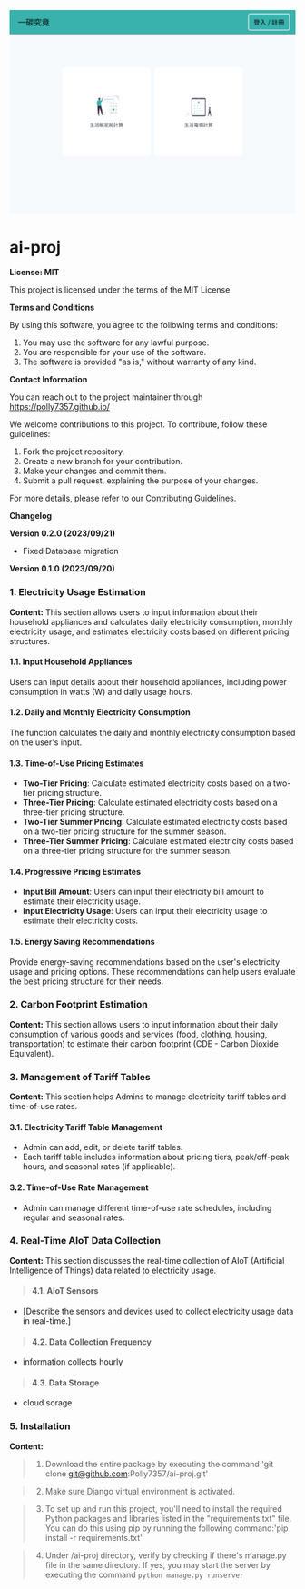 ![pic](./home_page.jpg)
# ai-proj

**License: MIT**

This project is licensed under the terms of the MIT License

**Terms and Conditions**

By using this software, you agree to the following terms and conditions:

1. You may use the software for any lawful purpose.
2. You are responsible for your use of the software.
3. The software is provided "as is," without warranty of any kind.


**Contact Information**

You can reach out to the project maintainer through https://polly7357.github.io/

We welcome contributions to this project. To contribute, follow these guidelines:

1. Fork the project repository.
2. Create a new branch for your contribution.
3. Make your changes and commit them.
4. Submit a pull request, explaining the purpose of your changes.

For more details, please refer to our [Contributing Guidelines](link-to-contributing-guidelines).

**Changelog**

**Version 0.2.0 (2023/09/21)**

- Fixed Database migration

**Version 0.1.0 (2023/09/20)**


### 1. Electricity Usage Estimation

**Content:**
This section allows users to input information about their household appliances and calculates daily electricity consumption, monthly electricity usage, and estimates electricity costs based on different pricing structures.

#### 1.1. Input Household Appliances
Users can input details about their household appliances, including power consumption in watts (W) and daily usage hours.

#### 1.2. Daily and Monthly Electricity Consumption
The function calculates the daily and monthly electricity consumption based on the user's input.

#### 1.3. Time-of-Use Pricing Estimates
- **Two-Tier Pricing**: Calculate estimated electricity costs based on a two-tier pricing structure.
- **Three-Tier Pricing**: Calculate estimated electricity costs based on a three-tier pricing structure.
- **Two-Tier Summer Pricing**: Calculate estimated electricity costs based on a two-tier pricing structure for the summer season.
- **Three-Tier Summer Pricing**: Calculate estimated electricity costs based on a three-tier pricing structure for the summer season.

#### 1.4. Progressive Pricing Estimates
- **Input Bill Amount**: Users can input their electricity bill amount to estimate their electricity usage.
- **Input Electricity Usage**: Users can input their electricity usage to estimate their electricity costs.

#### 1.5. Energy Saving Recommendations
Provide energy-saving recommendations based on the user's electricity usage and pricing options. These recommendations can help users evaluate the best pricing structure for their needs.

### 2. Carbon Footprint Estimation

**Content:**
This section allows users to input information about their daily consumption of various goods and services (food, clothing, housing, transportation) to estimate their carbon footprint (CDE - Carbon Dioxide Equivalent).

### 3. Management of Tariff Tables

**Content:**
This section helps Admins to manage electricity tariff tables and time-of-use rates.

#### 3.1. Electricity Tariff Table Management
- Admin can add, edit, or delete tariff tables.
- Each tariff table includes information about pricing tiers, peak/off-peak hours, and seasonal rates (if applicable).

#### 3.2. Time-of-Use Rate Management
- Admin can manage different time-of-use rate schedules, including regular and seasonal rates.

### 4. Real-Time AIoT Data Collection

**Content:**
This section discusses the real-time collection of AIoT (Artificial Intelligence of Things) data related to electricity usage.

>#### 4.1. AIoT Sensors
- [Describe the sensors and devices used to collect electricity usage data in real-time.]

>#### 4.2. Data Collection Frequency
- information collects hourly

>#### 4.3. Data Storage
- cloud sorage


### 5. Installation
**Content:**
>1. Download the entire package by executing the command 'git clone git@github.com:Polly7357/ai-proj.git'

>2. Make sure Django virtual environment is activated.

>3. To set up and run this project, you'll need to install the required Python packages and libraries listed in the "requirements.txt" file. You can do this using pip by running the following command:'pip install -r requirements.txt'

>4. Under /ai-proj directory, verify by checking if there's manage.py file in the same directory. If yes, you may start the server by executing the command
> `python manage.py runserver`


